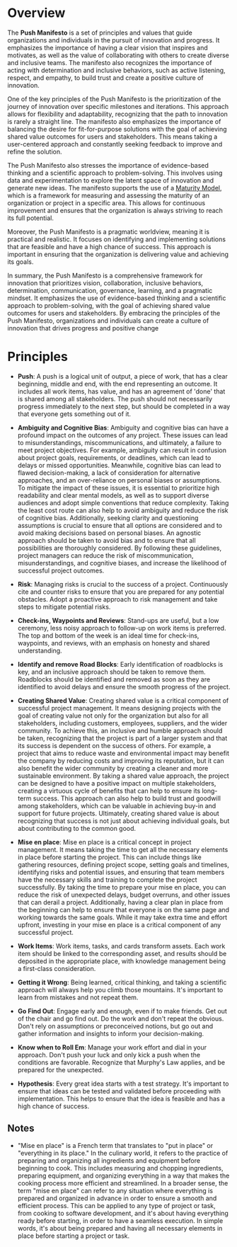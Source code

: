 # Overview

The **Push Manifesto** is a set of principles and values that guide organizations and individuals in the pursuit of innovation and progress. It emphasizes the importance of having a clear vision that inspires and motivates, as well as the value of collaborating with others to create diverse and inclusive teams. The manifesto also recognizes the importance of acting with determination and inclusive behaviors, such as active listening, respect, and empathy, to build trust and create a positive culture of innovation.

One of the key principles of the Push Manifesto is the prioritization of the journey of innovation over specific milestones and iterations. This approach allows for flexibility and adaptability, recognizing that the path to innovation is rarely a straight line. The manifesto also emphasizes the importance of balancing the desire for fit-for-purpose solutions with the goal of achieving shared value outcomes for users and stakeholders. This means taking a user-centered approach and constantly seeking feedback to improve and refine the solution.

The Push Manifesto also stresses the importance of evidence-based thinking and a scientific approach to problem-solving. This involves using data and experimentation to explore the latent space of innovation and generate new ideas. The manifesto supports the use of a [Maturity Model](https://en.wikipedia.org/wiki/Capability_Maturity_Model_Integration), which is a framework for measuring and assessing the maturity of an organization or project in a specific area. This allows for continuous improvement and ensures that the organization is always striving to reach its full potential.

Moreover, the Push Manifesto is a pragmatic worldview, meaning it is practical and realistic. It focuses on identifying and implementing solutions that are feasible and have a high chance of success. This approach is important in ensuring that the organization is delivering value and achieving its goals.

In summary, the Push Manifesto is a comprehensive framework for innovation that prioritizes vision, collaboration, inclusive behaviors, determination, communication, governance, learning, and a pragmatic mindset. It emphasizes the use of evidence-based thinking and a scientific approach to problem-solving, with the goal of achieving shared value outcomes for users and stakeholders. By embracing the principles of the Push Manifesto, organizations and individuals can create a culture of innovation that drives progress and positive change

# Principles

  - **Push**: A push is a logical unit of output, a piece of work, that has a clear beginning, middle and end, with the end representing an outcome. It includes all work items, has value, and has an agreement of 'done' that is shared among all stakeholders. The push should not necessarily progress immediately to the next step, but should be completed in a way that everyone gets something out of it.

- **Ambiguity and Cognitive Bias**: Ambiguity and cognitive bias can have a profound impact on the outcomes of any project. These issues can lead to misunderstandings, miscommunications, and ultimately, a failure to meet project objectives. For example, ambiguity can result in confusion about project goals, requirements, or deadlines, which can lead to delays or missed opportunities. Meanwhile, cognitive bias can lead to flawed decision-making, a lack of consideration for alternative approaches, and an over-reliance on personal biases or assumptions. To mitigate the impact of these issues, it is essential to prioritize high readability and clear mental models, as well as to support diverse audiences and adopt simple conventions that reduce complexity. Taking the least cost route can also help to avoid ambiguity and reduce the risk of cognitive bias. Additionally, seeking clarity and questioning assumptions is crucial to ensure that all options are considered and to avoid making decisions based on personal biases. An agnostic approach should be taken to avoid bias and to ensure that all possibilities are thoroughly considered. By following these guidelines, project managers can reduce the risk of miscommunication, misunderstandings, and cognitive biases, and increase the likelihood of successful project outcomes.

- **Risk**: Managing risks is crucial to the success of a project. Continuously cite and counter risks to ensure that you are prepared for any potential obstacles. Adopt a proactive approach to risk management and take steps to mitigate potential risks.

- **Check-ins, Waypoints and Reviews**: Stand-ups are useful, but a low ceremony, less noisy approach to follow-up on work items is preferred. The top and bottom of the week is an ideal time for check-ins, waypoints, and reviews, with an emphasis on honesty and shared understanding.

- **Identify and remove Road Blocks**: Early identification of roadblocks is key, and an inclusive approach should be taken to remove them. Roadblocks should be identified and removed as soon as they are identified to avoid delays and ensure the smooth progress of the project.

- **Creating Shared Value**: Creating shared value is a critical component of successful project management. It means designing projects with the goal of creating value not only for the organization but also for all stakeholders, including customers, employees, suppliers, and the wider community. To achieve this, an inclusive and humble approach should be taken, recognizing that the project is part of a larger system and that its success is dependent on the success of others. For example, a project that aims to reduce waste and environmental impact may benefit the company by reducing costs and improving its reputation, but it can also benefit the wider community by creating a cleaner and more sustainable environment. By taking a shared value approach, the project can be designed to have a positive impact on multiple stakeholders, creating a virtuous cycle of benefits that can help to ensure its long-term success. This approach can also help to build trust and goodwill among stakeholders, which can be valuable in achieving buy-in and support for future projects. Ultimately, creating shared value is about recognizing that success is not just about achieving individual goals, but about contributing to the common good.

- **Mise en place**: Mise en place is a critical concept in project management. It means taking the time to get all the necessary elements in place before starting the project. This can include things like gathering resources, defining project scope, setting goals and timelines, identifying risks and potential issues, and ensuring that team members have the necessary skills and training to complete the project successfully. By taking the time to prepare your mise en place, you can reduce the risk of unexpected delays, budget overruns, and other issues that can derail a project. Additionally, having a clear plan in place from the beginning can help to ensure that everyone is on the same page and working towards the same goals. While it may take extra time and effort upfront, investing in your mise en place is a critical component of any successful project.

- **Work Items**: Work items, tasks, and cards transform assets. Each work item should be linked to the corresponding asset, and results should be deposited in the appropriate place, with knowledge management being a first-class consideration.

- **Getting it Wrong**: Being learned, critical thinking, and taking a scientific approach will always help you climb those mountains. It's important to learn from mistakes and not repeat them.

- **Go Find Out**: Engage early and enough, even if to make friends. Get out of the chair and go find out. Do the work and don't repeat the
obvious. Don't rely on assumptions or preconceived notions, but go out and gather information and insights to inform your decision-making.

- **Know when to Roll Em**: Manage your work effort and dial in your approach. Don't push your luck and only kick a push when the conditions are favorable. Recognize that Murphy's Law applies, and be prepared for the unexpected.

- **Hypothesis**: Every great idea starts with a test strategy. It's important to ensure that ideas can be tested and validated before proceeding with implementation. This helps to ensure that the idea is feasible and has a high chance of success.

## Notes

 - "Mise en place" is a French term that translates to "put in place" or "everything in its place." In the culinary world, it refers to the practice of preparing and organizing all ingredients and equipment before beginning to cook. This includes measuring and chopping ingredients, preparing equipment, and organizing everything in a way that makes the cooking process more efficient and streamlined.  In a broader sense, the term "mise en place" can refer to any situation where everything is prepared and organized in advance in order to ensure a smooth and efficient process. This can be applied to any type of project or task, from cooking to software development, and it's about having everything ready before starting, in order to have a seamless execution. In simple words, it's about being prepared and having all necessary elements in place before starting a project or task.
